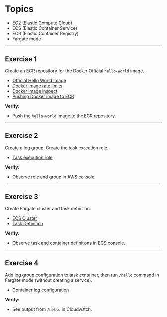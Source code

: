 # Topics
- EC2 (Elastic Compute Cloud)
- ECS (Elastic Container Service)
- ECR (Elastic Container Registry)
- Fargate mode

---

## Exercise 1
Create an ECR repository for the Docker Official `hello-world` image.
- [Official Hello World Image](https://hub.docker.com/_/hello-world)
- [Docker image rate limits](https://docs.docker.com/docker-hub/download-rate-limit/)
- [Docker image inspect](https://docs.docker.com/engine/reference/commandline/inspect/)
- [Pushing Docker image to ECR](https://docs.aws.amazon.com/AmazonECR/latest/userguide/getting-started-cli.html)

**Verify:** 
- Push the `hello-world` image to the ECR repository.

---

## Exercise 2 
Create a log group.
Create the task execution role.
- [Task execution role](https://docs.aws.amazon.com/AmazonECS/latest/developerguide/task_execution_IAM_role.html)
    

**Verify:** 
- Observe role and group in AWS console.

---

## Exercise 3 
Create Fargate cluster and task definition.
- [ECS Cluster](https://docs.aws.amazon.com/AWSCloudFormation/latest/UserGuide/aws-resource-ecs-cluster.html)
- [Task Definition](https://docs.aws.amazon.com/AWSCloudFormation/latest/UserGuide/aws-resource-ecs-taskdefinition.html)

**Verify:**
- Observe task and container definitions in ECS console.

---

## Exercise 4 
Add log group configuration to task container, then run `/hello` command in Fargate mode (without creating a service).
- [Container log configuration](https://docs.aws.amazon.com/AWSCloudFormation/latest/UserGuide/aws-properties-ecs-taskdefinition-containerdefinitions-logconfiguration.html)

**Verify:**
- See output from `/hello` in Cloudwatch.
